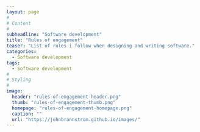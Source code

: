 ```yaml
---
layout: page
#
# Content
#
subheadline: "Software development"
title: "Rules of engagement"
teaser: "List of rules i follow when designing and writing software."
categories:
  - Software development
tags:
  - Software development
#
# Styling
#
image:
  header: "rules-of-engagement-header.png"
  thumb: "rules-of-engagement-thumb.png"
  homepage: "rules-of-engagement-homepage.png"
  caption: ""
  url: "https://johnbrannstrom.github.io/images/"
---
```




 [1]: #
 [2]: #
 [3]: #
 [4]: #
 [5]: #
 [6]: #
 [7]: #
 [8]: #
 [9]: #
 [10]: #